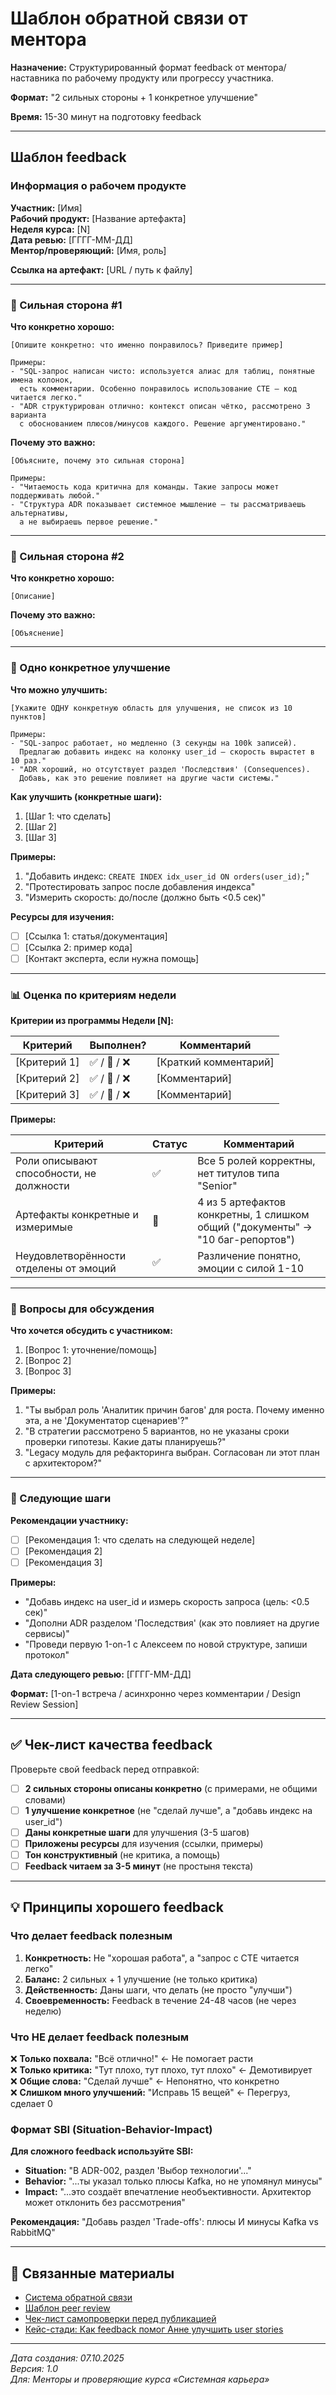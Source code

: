 # Шаблон обратной связи от ментора

**Назначение:** Структурированный формат feedback от ментора/наставника по рабочему продукту или прогрессу участника.

**Формат:** "2 сильных стороны + 1 конкретное улучшение"

**Время:** 15-30 минут на подготовку feedback

---

## Шаблон feedback

### Информация о рабочем продукте

**Участник:** [Имя]  
**Рабочий продукт:** [Название артефакта]  
**Неделя курса:** [N]  
**Дата ревью:** [ГГГГ-ММ-ДД]  
**Ментор/проверяющий:** [Имя, роль]

**Ссылка на артефакт:** [URL / путь к файлу]

---

### 🌟 Сильная сторона #1

**Что конкретно хорошо:**

```
[Опишите конкретно: что именно понравилось? Приведите пример]

Примеры:
- "SQL-запрос написан чисто: используется алиас для таблиц, понятные имена колонок, 
  есть комментарии. Особенно понравилось использование CTE — код читается легко."
- "ADR структурирован отлично: контекст описан чётко, рассмотрено 3 варианта 
  с обоснованием плюсов/минусов каждого. Решение аргументировано."
```

**Почему это важно:**

```
[Объясните, почему это сильная сторона]

Примеры:
- "Читаемость кода критична для команды. Такие запросы может поддерживать любой."
- "Структура ADR показывает системное мышление — ты рассматриваешь альтернативы, 
  а не выбираешь первое решение."
```

---

### 🌟 Сильная сторона #2

**Что конкретно хорошо:**

```
[Описание]
```

**Почему это важно:**

```
[Объяснение]
```

---

### 🎯 Одно конкретное улучшение

**Что можно улучшить:**

```
[Укажите ОДНУ конкретную область для улучшения, не список из 10 пунктов]

Примеры:
- "SQL-запрос работает, но медленно (3 секунды на 100k записей). 
  Предлагаю добавить индекс на колонку user_id — скорость вырастет в 10 раз."
- "ADR хороший, но отсутствует раздел 'Последствия' (Consequences). 
  Добавь, как это решение повлияет на другие части системы."
```

**Как улучшить (конкретные шаги):**

1. [Шаг 1: что сделать]
2. [Шаг 2]
3. [Шаг 3]

**Примеры:**

1. "Добавить индекс: `CREATE INDEX idx_user_id ON orders(user_id);`"
2. "Протестировать запрос после добавления индекса"
3. "Измерить скорость: до/после (должно быть <0.5 сек)"

**Ресурсы для изучения:**

- [ ] [Ссылка 1: статья/документация]
- [ ] [Ссылка 2: пример кода]
- [ ] [Контакт эксперта, если нужна помощь]

---

### 📊 Оценка по критериям недели

**Критерии из программы Недели [N]:**

| Критерий | Выполнен? | Комментарий |
|----------|-----------|-------------|
| [Критерий 1] | ✅ / 🔄 / ❌ | [Краткий комментарий] |
| [Критерий 2] | ✅ / 🔄 / ❌ | [Комментарий] |
| [Критерий 3] | ✅ / 🔄 / ❌ | [Комментарий] |

**Примеры:**

| Критерий | Статус | Комментарий |
|----------|--------|-------------|
| Роли описывают способности, не должности | ✅ | Все 5 ролей корректны, нет титулов типа "Senior" |
| Артефакты конкретные и измеримые | 🔄 | 4 из 5 артефактов конкретны, 1 слишком общий ("документы" → "10 баг-репортов") |
| Неудовлетворённости отделены от эмоций | ✅ | Различение понятно, эмоции с силой 1-10 |

---

### 💬 Вопросы для обсуждения

**Что хочется обсудить с участником:**

1. [Вопрос 1: уточнение/помощь]
2. [Вопрос 2]
3. [Вопрос 3]

**Примеры:**

1. "Ты выбрал роль 'Аналитик причин багов' для роста. Почему именно эта, а не 'Документатор сценариев'?"
2. "В стратегии рассмотрено 5 вариантов, но не указаны сроки проверки гипотезы. Какие даты планируешь?"
3. "Legacy модуль для рефакторинга выбран. Согласован ли этот план с архитектором?"

---

### 🚀 Следующие шаги

**Рекомендации участнику:**

- [ ] [Рекомендация 1: что сделать на следующей неделе]
- [ ] [Рекомендация 2]
- [ ] [Рекомендация 3]

**Примеры:**

- "Добавь индекс на user_id и измерь скорость запроса (цель: <0.5 сек)"
- "Дополни ADR разделом 'Последствия' (как это повлияет на другие сервисы)"
- "Проведи первую 1-on-1 с Алексеем по новой структуре, запиши протокол"

**Дата следующего ревью:** [ГГГГ-ММ-ДД]

**Формат:** [1-on-1 встреча / асинхронно через комментарии / Design Review Session]

---

## ✅ Чек-лист качества feedback

Проверьте свой feedback перед отправкой:

- [ ] **2 сильных стороны описаны конкретно** (с примерами, не общими словами)
- [ ] **1 улучшение конкретное** (не "сделай лучше", а "добавь индекс на user_id")
- [ ] **Даны конкретные шаги** для улучшения (3-5 шагов)
- [ ] **Приложены ресурсы** для изучения (ссылки, примеры)
- [ ] **Тон конструктивный** (не критика, а помощь)
- [ ] **Feedback читаем за 3-5 минут** (не простыня текста)

---

## 💡 Принципы хорошего feedback

### Что делает feedback полезным

1. **Конкретность:** Не "хорошая работа", а "запрос с CTE читается легко"
2. **Баланс:** 2 сильных + 1 улучшение (не только критика)
3. **Действенность:** Даны шаги, что делать (не просто "улучши")
4. **Своевременность:** Feedback в течение 24-48 часов (не через неделю)

### Что НЕ делает feedback полезным

❌ **Только похвала:** "Всё отлично!" ← Не помогает расти  
❌ **Только критика:** "Тут плохо, тут плохо, тут плохо" ← Демотивирует  
❌ **Общие слова:** "Сделай лучше" ← Непонятно, что конкретно  
❌ **Слишком много улучшений:** "Исправь 15 вещей" ← Перегруз, сделает 0

### Формат SBI (Situation-Behavior-Impact)

**Для сложного feedback используйте SBI:**

- **Situation:** "В ADR-002, раздел 'Выбор технологии'..."
- **Behavior:** "...ты указал только плюсы Kafka, но не упомянул минусы"
- **Impact:** "...это создаёт впечатление необъективности. Архитектор может отклонить без рассмотрения"

**Рекомендация:** "Добавь раздел 'Trade-offs': плюсы И минусы Kafka vs RabbitMQ"

---

## 🔗 Связанные материалы

- [Система обратной связи](../docs/facilitators/Feedback_System.md)
- [Шаблон peer review](../docs/facilitators/Peer_Review_Template.md)
- [Чек-лист самопроверки перед публикацией](../docs/facilitators/Self_Check_Before_Publication.md)
- [Кейс-стади: Как feedback помог Анне улучшить user stories](../case_studies/Case_01_Analyst_Transition.md)

---

*Дата создания: 07.10.2025*  
*Версия: 1.0*  
*Для: Менторы и проверяющие курса «Системная карьера»*

